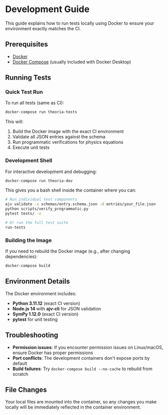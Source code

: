 # Development Guide

This guide explains how to run tests locally using Docker to ensure your environment exactly matches the CI.

## Prerequisites

- [Docker](https://docs.docker.com/get-docker/)
- [Docker Compose](https://docs.docker.com/compose/install/) (usually included with Docker Desktop)

## Running Tests

### Quick Test Run

To run all tests (same as CI):

```bash
docker-compose run theoria-tests
```

This will:

1. Build the Docker image with the exact CI environment
2. Validate all JSON entries against the schema
3. Run programmatic verifications for physics equations
4. Execute unit tests

### Development Shell

For interactive development and debugging:

```bash
docker-compose run theoria-dev
```

This gives you a bash shell inside the container where you can:

```bash
# Run individual test components
ajv validate -s schemas/entry.schema.json -d entries/your_file.json
python scripts/verify_programmatic.py
pytest tests/ -v

# Or run the full test suite
run-tests
```

### Building the Image

If you need to rebuild the Docker image (e.g., after changing dependencies):

```bash
docker-compose build
```

## Environment Details

The Docker environment includes:

- **Python 3.11.12** (exact CI version)
- **Node.js 14** with **ajv-cli** for JSON validation
- **SymPy 1.12.0** (exact CI version)
- **pytest** for unit testing

## Troubleshooting

- **Permission issues**: If you encounter permission issues on Linux/macOS, ensure Docker has proper permissions
- **Port conflicts**: The development containers don't expose ports by default
- **Build failures**: Try `docker-compose build --no-cache` to rebuild from scratch

## File Changes

Your local files are mounted into the container, so any changes you make locally will be immediately reflected in the container environment.
